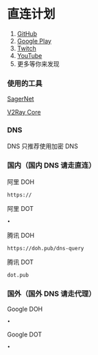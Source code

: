 # 直连计划
1. [GitHub](https://github.com/OVOJKzzZ/direct/tree/main/GitHub)
2. [Google Play](https://github.com/OVOJKzzZ/direct/tree/main/Google%20Play)
3. [Twitch](https://github.com/OVOJKzzZ/direct/tree/main/Twitch)
4. [YouTube](https://github.com/OVOJKzzZ/direct/tree/main/YouTube)
5. 更多等你来发现



### 使用的工具
[SagerNet](https://github.com/SagerNet/SagerNet)

[V2Ray Core](https://github.com/v2fly/v2ray-core)




### DNS 
DNS 只推荐使用加密 DNS

### 国内（国内 DNS 请走直连）
阿里 DOH

````https://````

阿里 DOT

````•````

腾讯 DOH

````https://doh.pub/dns-query````

腾讯 DOT

````dot.pub````


### 国外（国外 DNS 请走代理）

Google DOH

````•````

Google DOT

````•````
